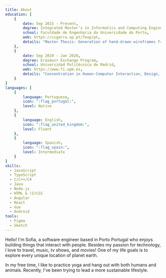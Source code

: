 ```yaml
---
title: About
education: [
    {
        date: Sep 2015 - Present,
        degree: Integrated Master’s in Informatics and Computing Engineering,
        school: Faculdade de Engenharia da Universidade do Porto,
        web: https://sigarra.up.pt/feup/pt,
        details: "Master Thesis: Generation of hand-drawn wireframes from real websites."
    },
    {
        date: Sep 2019 - Jan 2020,
        degree: Erasmus+ Exchange Program,
        school: Universidad Politécnica de Madrid,
        web: https://www.fi.upm.es,
        details: "Concentration in Human-Computer Interaction, Design, and Software Engineering."
    }
]
languages: [
    {
        language: Portuguese,
        icon: ":flag_portugal:",
        level: Native
    },
    {
        language: English,
        icon: ":flag_united_kingdom:",
        level: Fluent
    },
    {
        language: Spanish,
        icon: ":flag_spain:",
        level: Intermediate
    }
]
skills:
  - JavaScript
  - TypeScript
  - C/C++/C#
  - Java
  - Node.js
  - HTML & (S)CSS
  - Angular
  - React
  - Vue
  - Android
tools:
  - Figma
  - Sketch
---
```


Hello! I'm Sofia, a software engineer based in Porto Portugal who enjoys building things that interact with people. Besides my passion for technology, I love to travel, music, tv shows, and movies! One of my life goals is to explore every unique location of planet earth.

In my free time, I like to practice yoga and hang out with both humans and animals. Recently, I've been trying to lead a more sustainable lifestyle.
